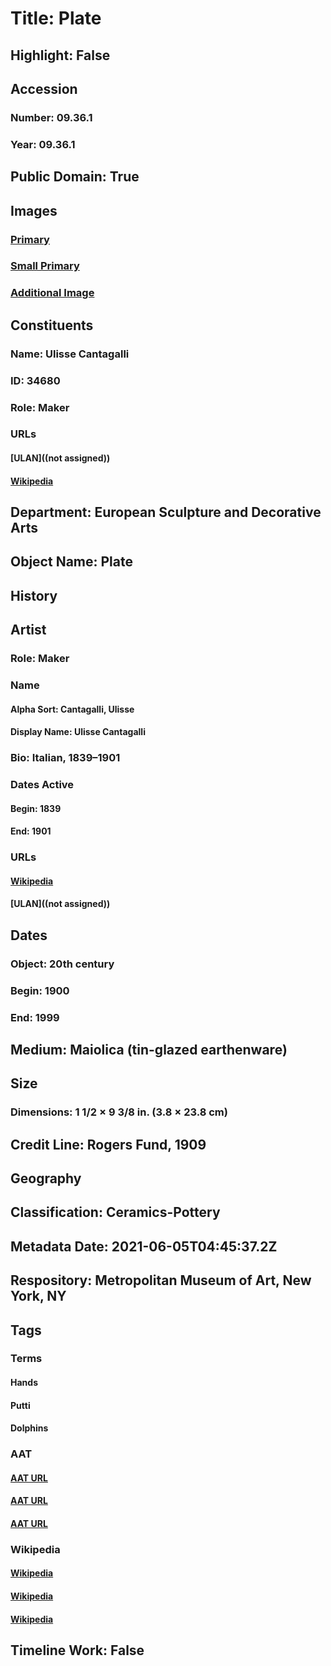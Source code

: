 # Title: Plate
## Highlight: False
## Accession
### Number: 09.36.1
### Year: 09.36.1
## Public Domain: True
## Images
### [Primary](https://images.metmuseum.org/CRDImages/es/original/LC-09_36_1-001.jpg)
### [Small Primary](https://images.metmuseum.org/CRDImages/es/web-large/LC-09_36_1-001.jpg)
### [Additional Image](https://images.metmuseum.org/CRDImages/es/original/LC-09_36_1-002.jpg)
## Constituents
### Name: Ulisse Cantagalli
### ID: 34680
### Role: Maker
### URLs
#### [ULAN]((not assigned))
#### [Wikipedia](https://www.wikidata.org/wiki/Q22017392)
## Department: European Sculpture and Decorative Arts
## Object Name: Plate
## History
## Artist
### Role: Maker
### Name
#### Alpha Sort: Cantagalli, Ulisse
#### Display Name: Ulisse Cantagalli
### Bio: Italian, 1839–1901
### Dates Active
#### Begin: 1839
#### End: 1901
### URLs
#### [Wikipedia](https://www.wikidata.org/wiki/Q22017392)
#### [ULAN]((not assigned))
## Dates
### Object: 20th century
### Begin: 1900
### End: 1999
## Medium: Maiolica (tin-glazed earthenware)
## Size
### Dimensions: 1 1/2 × 9 3/8 in. (3.8 × 23.8 cm)
## Credit Line: Rogers Fund, 1909
## Geography
## Classification: Ceramics-Pottery
## Metadata Date: 2021-06-05T04:45:37.2Z
## Respository: Metropolitan Museum of Art, New York, NY
## Tags
### Terms
#### Hands
#### Putti
#### Dolphins
### AAT
#### [AAT URL](http://vocab.getty.edu/page/aat/300310193)
#### [AAT URL](http://vocab.getty.edu/page/aat/300250465)
#### [AAT URL](http://vocab.getty.edu/page/aat/300250159)
### Wikipedia
#### [Wikipedia]()
#### [Wikipedia]()
#### [Wikipedia]()
## Timeline Work: False